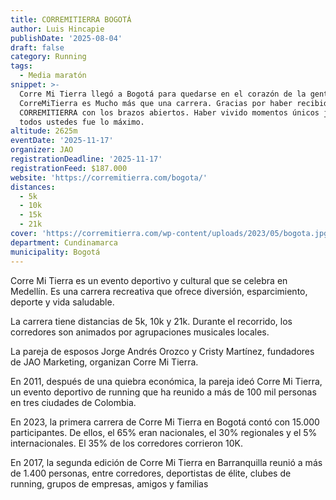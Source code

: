 ```yaml
---
title: CORREMITIERRA BOGOTÁ
author: Luis Hincapie
publishDate: '2025-08-04'
draft: false
category: Running
tags:
  - Media maratón
snippet: >-
  Corre Mi Tierra llegó a Bogotá para quedarse en el corazón de la gente.
  CorreMiTierra es Mucho más que una carrera. Gracias por haber recibido a
  CORREMITIERRA con los brazos abiertos. Haber vivido momentos únicos junto a
  todos ustedes fue lo máximo.
altitude: 2625m
eventDate: '2025-11-17'
organizer: JAO
registrationDeadline: '2025-11-17'
registrationFeed: $187.000
website: 'https://corremitierra.com/bogota/'
distances:
  - 5k
  - 10k
  - 15k
  - 21k
cover: 'https://corremitierra.com/wp-content/uploads/2023/05/bogota.jpg'
department: Cundinamarca
municipality: Bogotá
---
```


Corre Mi Tierra es un evento deportivo y cultural que se celebra en Medellín. Es una carrera recreativa que ofrece
diversión, esparcimiento, deporte y vida saludable.

La carrera tiene distancias de 5k, 10k y 21k. Durante el recorrido, los corredores son animados por agrupaciones
musicales locales.

La pareja de esposos Jorge Andrés Orozco y Cristy Martínez, fundadores de JAO Marketing, organizan Corre Mi Tierra.

En 2011, después de una quiebra económica, la pareja ideó Corre Mi Tierra, un evento deportivo de running que ha reunido
a más de 100 mil personas en tres ciudades de Colombia.

En 2023, la primera carrera de Corre Mi Tierra en Bogotá contó con 15.000 participantes. De ellos, el 65% eran
nacionales, el 30% regionales y el 5% internacionales. El 35% de los corredores corrieron 10K.

En 2017, la segunda edición de Corre Mi Tierra en Barranquilla reunió a más de 1.400 personas, entre corredores,
deportistas de élite, clubes de running, grupos de empresas, amigos y familias
